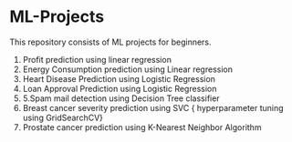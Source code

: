# ML-Projects
This repository  consists of ML projects for beginners.
1. Profit prediction using linear regression
2. Energy Consumption prediction using Linear regression
3. Heart Disease Prediction using Logistic Regression
4. Loan Approval Prediction using Logistic Regression
5. 5.Spam mail detection using Decision Tree classifier
6. Breast cancer severity prediction using SVC { hyperparameter tuning using GridSearchCV}
7. Prostate cancer prediction using K-Nearest Neighbor Algorithm
